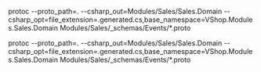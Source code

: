 protoc --proto_path=. --csharp_out=Modules/Sales/Sales.Domain --csharp_opt=file_extension=.generated.cs,base_namespace=VShop.Modules.Sales.Domain Modules/Sales/_schemas/Events/*.proto

protoc --proto_path=. --csharp_out=Modules/Sales/Sales.Domain --csharp_opt=file_extension=.generated.cs,base_namespace=VShop.Modules.Sales.Domain Modules/Sales/_schemas/Events/*.proto
